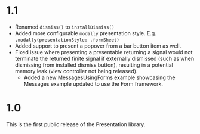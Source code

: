# 1.1

- Renamed `dismiss()` to `installDismiss()`
- Added more configurable `modally` presentation style. E.g. `.modally(presentationStyle: .formSheet)`
- Added support to present a popover from a bar button item as well.
- Fixed issue where presenting a presentable returning a signal would not terminate the returned finite signal if externally dismissed (such as when dismissing from installed dismiss button), 
  resulting in a potential memory leak (view controller not being released).
  - Added a new MessagesUsingForms example showcasing the Messages example updated to use the Form framework.

# 1.0

This is the first public release of the Presentation library.
